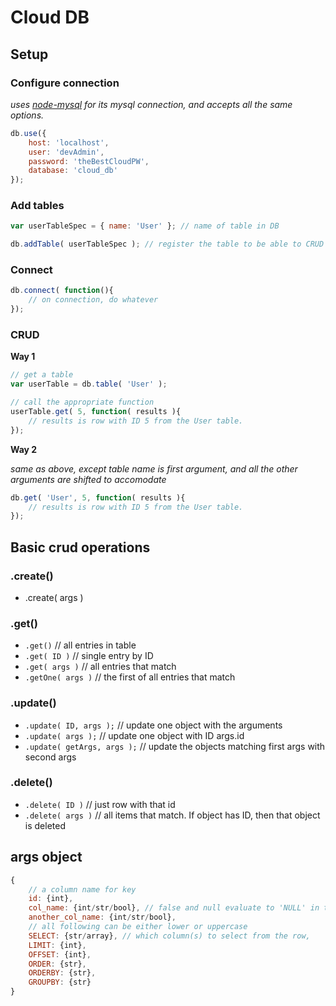 Cloud DB
=======

Setup
-------
### Configure connection
*uses [node-mysql](https://github.com/felixge/node-mysql) for its mysql connection, and accepts all the same options.*

```js 
db.use({
	host: 'localhost', 
	user: 'devAdmin',
	password: 'theBestCloudPW',
	database: 'cloud_db'
});
```

### Add tables
```js 
var userTableSpec = { name: 'User' }; // name of table in DB

db.addTable( userTableSpec ); // register the table to be able to CRUD it
```
### Connect
```js
db.connect( function(){
	// on connection, do whatever
});
```

### CRUD
**Way 1**

```js
// get a table
var userTable = db.table( 'User' );

// call the appropriate function
userTable.get( 5, function( results ){
	// results is row with ID 5 from the User table.
});
```

**Way 2**

*same as above, except table name is first argument, and all the other arguments are shifted to accomodate*

```js
db.get( 'User', 5, function( results ){
	// results is row with ID 5 from the User table.
});
```

Basic crud operations
----------

### .create()

- .create( args )

### .get()

- `.get()` // all entries in table
- `.get( ID )` // single entry by ID
- `.get( args )` // all entries that match
- `.getOne( args )` // the first of all entries that match

### .update()

- `.update( ID, args );` // update one object with the arguments
- `.update( args );` // update one object with ID args.id
- `.update( getArgs, args );` // update the objects matching first args with second args

### .delete()

- `.delete( ID )` // just row with that id
- `.delete( args )` // all items that match. If object has ID, then that object is deleted

args object
-------
```js
{
	// a column name for key
	id: {int},
	col_name: {int/str/bool}, // false and null evaluate to 'NULL' in the database,
	another_col_name: {int/str/bool},
	// all following can be either lower or uppercase
	SELECT: {str/array}, // which column(s) to select from the row,
	LIMIT: {int}, 
	OFFSET: {int},
	ORDER: {str},
	ORDERBY: {str},
	GROUPBY: {str}
}
```